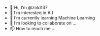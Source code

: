 - 👋 Hi, I’m @znld137
- 👀 I’m interested in A.I
- 🌱 I’m currently learning Machine Learning
- 💞️ I’m looking to collaborate on ...
- 📫 How to reach me ...

<!---
znld137/znld137 is a ✨ special ✨ repository because its `README.md` (this file) appears on your GitHub profile.
You can click the Preview link to take a look at your changes.
--->
